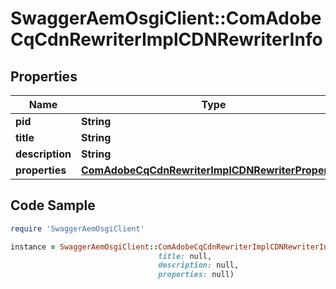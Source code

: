 # SwaggerAemOsgiClient::ComAdobeCqCdnRewriterImplCDNRewriterInfo

## Properties

Name | Type | Description | Notes
------------ | ------------- | ------------- | -------------
**pid** | **String** |  | [optional] 
**title** | **String** |  | [optional] 
**description** | **String** |  | [optional] 
**properties** | [**ComAdobeCqCdnRewriterImplCDNRewriterProperties**](ComAdobeCqCdnRewriterImplCDNRewriterProperties.md) |  | [optional] 

## Code Sample

```ruby
require 'SwaggerAemOsgiClient'

instance = SwaggerAemOsgiClient::ComAdobeCqCdnRewriterImplCDNRewriterInfo.new(pid: null,
                                 title: null,
                                 description: null,
                                 properties: null)
```


